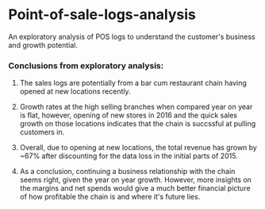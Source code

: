 # Point-of-sale-logs-analysis
An exploratory analysis of POS logs to understand the customer's business and growth potential.


### Conclusions from exploratory analysis:

1. The sales logs are potentially from a bar cum restaurant chain having opened at new locations recently.

2. Growth rates at the high selling branches when compared year on year is flat, however, opening of new stores in 2016 and the quick sales growth on those locations indicates that the chain is succssful at pulling customers in. 

3. Overall, due to opening at new locations, the total revenue has grown by ~67% after discounting for the data loss in the initial parts of 2015.

4. As a conclusion, continuing a business relationship with the chain seems right, given the year on  year growth. However, more insights on the margins and net spends would give a much better financial picture of how profitable the chain is and where it's future lies. 
